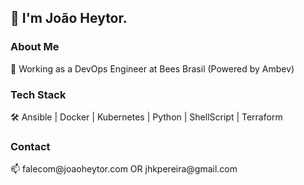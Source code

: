 <!--
**joaoheytor/joaoheytor** is a ✨ _special_ ✨ repository because its `README.md` (this file) appears on your GitHub profile.

Here are some ideas to get you started:

- 🔭 I’m currently working on ...
- 🌱 I’m currently learning ...
- 👯 I’m looking to collaborate on ...
- 🤔 I’m looking for help with ...
- 💬 Ask me about ...
- 📫 How to reach me: ...
- 😄 Pronouns: ...
- ⚡ Fun fact: ...
-->

## 👋 I'm João Heytor.

<h3>About Me</h3>
💼 Working as a DevOps Engineer at Bees Brasil (Powered by Ambev)

<h3>Tech Stack</h3>
🛠 Ansible | Docker | Kubernetes | Python | ShellScript | Terraform

<h3>Contact</h3>
📫 falecom@joaoheytor.com OR jhkpereira@gmail.com